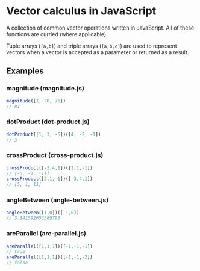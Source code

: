 # Vector calculus in JavaScript

A collection of common vector operations written in JavaScript. All of these functions are curried (where applicable).

Tuple arrays (`[a,b]`) and triple arrays (`[a,b,c]`) are used to represent vectors when a vector is accepted as a parameter or returned as a result.


## Examples

### magnitude (magnitude.js)
```javascript
magnitude([1, 28, 76])
// 81
```

### dotProduct (dot-product.js)
```javascript
dotProduct([1, 3, -5])([4, -2, -1])
// 3
```

### crossProduct (cross-product.js)
```javascript
crossProduct([-3,4,1])([2,1,-1])
// [-5, -1, -11]
crossProduct([2,1,-1])([-3,4,1])
// [5, 1, 11]
```

### angleBetween (angle-between.js)
```javascript
angleBetween([1,0])([-1,0])
// 3.141592653589793
```

### areParallel (are-parallel.js)
```javascript
areParallel([1,1,1])([-1,-1,-1])
// true
areParallel([1,1,1])([-1,-1,-2])
// false
```



